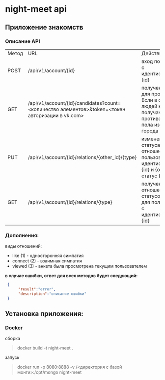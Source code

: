 # night-meet api

## Приложение знакомств


### Описание API

<table>
  <tr>
    <td>Метод</td>
    <td>URL</td>
    <td>Действие</td>
    <td>Ответ</td>
    <td>Пример CURL запроса</td>
  </tr>
  <tr>
    <td>POST</td>
    <td>/api/v1/account/{id}</td>
    <td>вход пользователя с идентификатором {id}</td>
    <td>{"result":"ok"}</td>
    <td>curl -X POST http://localhost:8888/api/v1/account/{id}</td>
  </tr>
  <tr>
     <td>GET</td>
     <td>/api/v1/account/{id}/candidates?count=<количество элементов>&token=<токен авторизации в vk.com></td>
     <td>получение людей для просмотра. Если в списке людей нет, тогда получаю людей противоположного пола из моего города</td>
     <td>{"result":"ok","account_ids":["first_id","second_id"]}</td>
     <td>curl -X GET http://localhost:8888/api/v1/account/{id}/candidates?count=<количество элементов>&token=<токен авторизации в vk.com></td>
   </tr>
   <tr>
     <td>PUT</td>
     <td>/api/v1/account/{id}/relations/{other_id}/{type}</td>
     <td>изменение статуса отношений между пользователем с идентификатором {id} и {other_id} на статус {type}</td>
     <td>{"result":"ok"}</td>
     <td>curl -X PUT http://localhost:8888/api/v1/account/{id}/relations/{other_id}/{type}</td>
    </tr>
    <tr>
     <td>GET</td>
     <td>/api/v1/account/{id}/relations/{type}</td>
     <td>получение отношений со статусом {type} для пользователя с идентификатором {id}</td>
     <td>{"result":"ok","account_ids":["first_id","second_id"]}</td>
     <td>curl -X GET http://localhost:8888/api/v1/account/{id}/relations/{type}</td>
   </tr>
</table>


### Дополнения:
 
виды отношений:
   - like (1) - односторонняя симпатия
   - connect (2) - взаимная симпатия
   - viewed (3) -  анкета была просмотрена текущим пользователем


**в случае ошибки, ответ для всех методов будет следующий:**

 ```json
  {
       "result":"error",
       "description":"описание ошибки"
  }
 ```
 
 
## Установка приложения:
### Docker 

сборка 

> docker build -t night-meet .

запуск

> docker run  -p 8080:8888 -v /<директория с базой монги>:/opt/mongo night-meet


   

